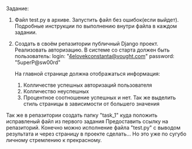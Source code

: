 Задание:
1. Файл test.py в архиве. Запустить файл без ошибок(если выйдет). Подробные инструкции по выполнению внутри файла в каждом задании.
2. Создать в своём репазитории публичный Django проект. Реализовать авторизацию. В системе со старта должен быть пользователь:
    login: "4elovekconstanta@vought.com"
    password: "5uperP@sw00rd"

    На главной странице должна отображаться информация:
    1) Колличестве успешных авторизаций пользователя
    2) Колличество неуспешных 
    3) Процентное соотношение успешных и нет. Так же выделить стиль страницы в зависимости от большего значения

Так же в репазитории создать папку "task_1" куда положить исправленый файл из первого задания Предоставить ссылку на репазиторий. 
Конечно можно исполнение файла "test.py" с выводом результата и через страницу в проекте сделать... Но это уже по сугубо личному стремлению к прекрасному.
 

